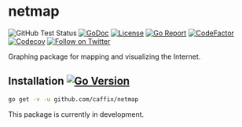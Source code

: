 # netmap

![GitHub Test Status](https://github.com/caffix/netmap/workflows/tests/badge.svg)
[![GoDoc](https://img.shields.io/static/v1?label=godoc&message=reference&color=blue)](https://pkg.go.dev/github.com/caffix/netmap?tab=overview)
[![License](https://img.shields.io/github/license/caffix/netmap)](https://www.apache.org/licenses/LICENSE-2.0)
[![Go Report](https://goreportcard.com/badge/github.com/caffix/netmap)](https://goreportcard.com/report/github.com/caffix/netmap)
[![CodeFactor](https://www.codefactor.io/repository/github/caffix/netmap/badge)](https://www.codefactor.io/repository/github/caffix/netmap)
[![Codecov](https://codecov.io/gh/caffix/netmap/branch/master/graph/badge.svg)](https://codecov.io/gh/caffix/netmap)
[![Follow on Twitter](https://img.shields.io/twitter/follow/jeff_foley.svg?logo=twitter)](https://twitter.com/jeff_foley)

Graphing package for mapping and visualizing the Internet.

## Installation [![Go Version](https://img.shields.io/github/go-mod/go-version/caffix/netmap)](https://golang.org/dl/)

```bash
go get -v -u github.com/caffix/netmap
```

This package is currently in development.